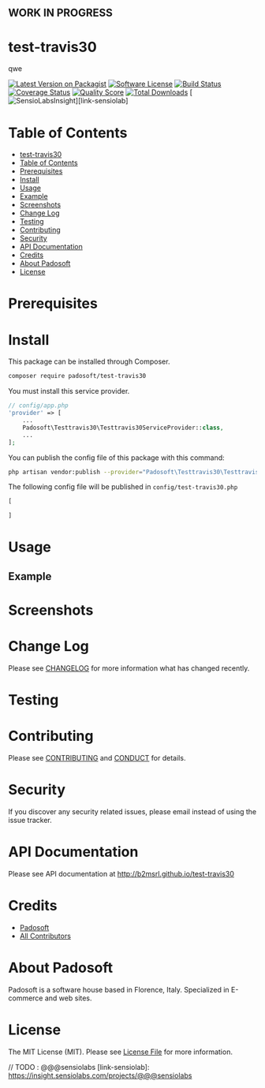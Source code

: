 ## WORK IN PROGRESS
# test-travis30
qwe

[![Latest Version on Packagist][ico-version]][link-packagist]
[![Software License][ico-license]](LICENSE.md)
[![Build Status][ico-travis]][link-travis]
[![Coverage Status][ico-scrutinizer]][link-scrutinizer]
[![Quality Score][ico-code-quality]][link-code-quality]
[![Total Downloads][ico-downloads]][link-downloads]
[![SensioLabsInsight][ico-sensiolab]][link-sensiolab]

Table of Contents
=================

  * [test-travis30](#test-travis30)
  * [Table of Contents](#table-of-contents)
  * [Prerequisites](#prerequisites)
  * [Install](#install)
  * [Usage](#usage)
  * [Example](#example)
  * [Screenshots](#screenshots)
  * [Change Log](#change-log)
  * [Testing](#testing)
  * [Contributing](#contributing)
  * [Security](#security)
  * [API Documentation](#api-documentation)
  * [Credits](#credits)
  * [About Padosoft](#about-padosoft)
  * [License](#license)

# Prerequisites

# Install

This package can be installed through Composer.

``` bash
composer require padosoft/test-travis30
```
You must install this service provider.

``` php
// config/app.php
'provider' => [
    ...
    Padosoft\Testtravis30\Testtravis30ServiceProvider::class,
    ...
];
```

You can publish the config file of this package with this command:
``` bash
php artisan vendor:publish --provider="Padosoft\Testtravis30\Testtravis30ServiceProvider"
```
The following config file will be published in `config/test-travis30.php`
``` php
[

]
```

# Usage

## Example

# Screenshots

# Change Log
Please see [CHANGELOG](CHANGELOG.md) for more information what has changed recently.

# Testing

# Contributing

Please see [CONTRIBUTING](CONTRIBUTING.md) and [CONDUCT](CONDUCT.md) for details.

# Security

If you discover any security related issues, please email  instead of using the issue tracker.

# API Documentation

Please see API documentation at http://b2msrl.github.io/test-travis30

# Credits

- [Padosoft](https://github.com/padosoft)
- [All Contributors](../../contributors)

# About Padosoft
Padosoft is a software house based in Florence, Italy. Specialized in E-commerce and web sites.

# License

The MIT License (MIT). Please see [License File](LICENSE.md) for more information.


[ico-version]: https://img.shields.io/packagist/v/padosoft/test-travis30.svg?style=flat-square
[ico-license]: https://img.shields.io/badge/license-MIT-brightgreen.svg?style=flat-square
[ico-travis]: https://img.shields.io/travis/padosoft/test-travis30/master.svg?style=flat-square
[ico-scrutinizer]: https://img.shields.io/scrutinizer/coverage/g/padosoft/test-travis30.svg?style=flat-square
[ico-code-quality]: https://img.shields.io/scrutinizer/g/padosoft/test-travis30.svg?style=flat-square
[ico-downloads]: https://img.shields.io/packagist/dt/padosoft/test-travis30.svg?style=flat-square
[ico-sensiolab]: https://insight.sensiolabs.com/projects/@@@sensiolab/small.png

[link-packagist]: https://packagist.org/packages/padosoft/test-travis30
[link-travis]: https://travis-ci.org/padosoft/test-travis30
[link-scrutinizer]: https://scrutinizer-ci.com/g/padosoft/test-travis30/code-structure
[link-code-quality]: https://scrutinizer-ci.com/g/padosoft/test-travis30
[link-downloads]: https://packagist.org/packages/padosoft/test-travis30
// TODO : @@@sensiolabs
[link-sensiolab]: https://insight.sensiolabs.com/projects/@@@sensiolabs
